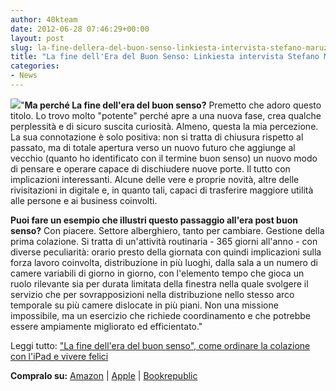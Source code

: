 ```yaml
---
author: 40kteam
date: 2012-06-28 07:46:29+00:00
layout: post
slug: la-fine-dellera-del-buon-senso-linkiesta-intervista-stefano-maruzzi
title: "La fine dell'Era del Buon Senso: Linkiesta intervista Stefano Maruzzi"
categories:
- News
---
```


[![](http://40k.it/wp-content/uploads/2012/06/maruzzi_buonsenso3_ok.jpeg)](http://www.amazon.it/fine-dellera-buon-senso-ebook/dp/B008EVFH64/ref=sr_1_1?ie=UTF8&qid=1340781301&sr=8-1)"**Ma perché La fine dell'era del buon senso?**
Premetto che adoro questo titolo. Lo trovo molto "potente" perché apre a una nuova fase, crea qualche perplessità e di sicuro suscita curiosità. Almeno, questa la mia percezione. La sua connotazione è solo positiva: non si tratta di chiusura rispetto al passato, ma di totale apertura verso un nuovo futuro che aggiunge al vecchio (quanto ho identificato con il termine buon senso) un nuovo modo di pensare e operare capace di dischiudere nuove porte. Il tutto con implicazioni interessanti. Alcune delle vere e proprie novità, altre delle rivisitazioni in digitale e, in quanto tali, capaci di trasferire maggiore utilità alle persone e ai business coinvolti.

**Puoi fare un esempio che illustri questo passaggio all'era post buon senso?**
Con piacere. Settore alberghiero, tanto per cambiare. Gestione della prima colazione. Si tratta di un'attività routinaria - 365 giorni all'anno - con diverse peculiarità: orario presto della giornata con quindi implicazioni sulla forza lavoro coinvolta, distribuzione in più luoghi, dalla sala a un numero di camere variabili di giorno in giorno, con l'elemento tempo che gioca un ruolo rilevante sia per durata limitata della finestra nella quale svolgere il servizio che per sovrapposizioni nella distribuzione nello stesso arco temporale su più camere dislocate in più piani. Non una missione impossibile, ma un esercizio che richiede coordinamento e che potrebbe essere ampiamente migliorato ed efficientato."

Leggi tutto: ["La fine dell'era del buon senso", come ordinare la colazione con l'iPad e vivere felici](http://www.linkiesta.it/la-fine-dell-era-del-buon-senso)

**Compralo su:** [Amazon](http://www.amazon.it/fine-dellera-buon-senso-ebook/dp/B008EVFH64/ref=sr_1_1?ie=UTF8&qid=1340738353&sr=8-1) | [Apple](http://itunes.apple.com/it/book/la-fine-dellera-del-buon-senso/id539475615?mt=11) | [Bookrepublic](http://www.bookrepublic.it/book/9788865861059-la-fine-dellera-del-buon-senso/)
